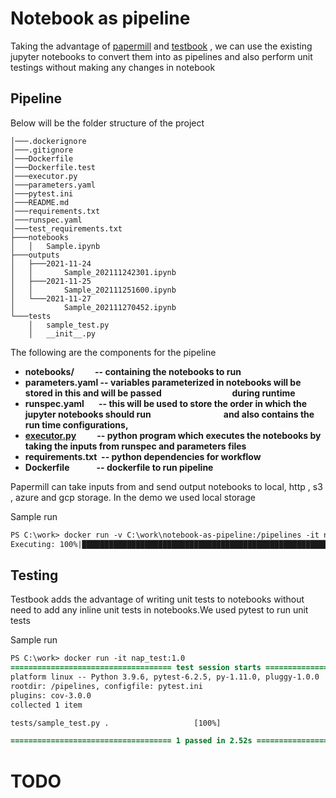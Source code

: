 # Notebook as pipeline 

Taking the advantage of [papermill](https://github.com/nteract/papermill) and [testbook](https://github.com/nteract/testbook) , we can use the existing jupyter notebooks to convert them into as pipelines and also perform unit testings without making any changes in notebook

## Pipeline  

Below will be the folder structure of the project

``` tree
│───.dockerignore
│───.gitignore
│───Dockerfile
│───Dockerfile.test
│───executor.py
│───parameters.yaml
│───pytest.ini
│───README.md
│───requirements.txt
│───runspec.yaml
│───test_requirements.txt
├───notebooks
│   │   Sample.ipynb
├───outputs
│   ├───2021-11-24
│   │       Sample_202111242301.ipynb
│   ├───2021-11-25
│   │       Sample_202111251600.ipynb
│   └───2021-11-27
│           Sample_202111270452.ipynb
└───tests
    │   sample_test.py
    │   __init__.py
```

The following are the components for the pipeline
<b>
* notebooks/ &nbsp; &nbsp; &nbsp; &nbsp; &nbsp;-- containing the notebooks to run
* parameters.yaml -- variables parameterized in notebooks will be stored in this and will be passed &nbsp;&nbsp;&nbsp;&nbsp;&nbsp;&nbsp;&nbsp;&nbsp;&nbsp;&nbsp;&nbsp;&nbsp;&nbsp;&nbsp;&nbsp;&nbsp;&nbsp;&nbsp;&nbsp;&nbsp;&nbsp;&nbsp;&nbsp;&nbsp;&nbsp;&nbsp;&nbsp;&nbsp;&nbsp;&nbsp;&nbsp;&nbsp;&nbsp;during runtime
* runspec.yaml &nbsp;&nbsp;&nbsp;&nbsp;&nbsp;&nbsp;-- this will be used to store the order in which the jupyter notebooks should run &nbsp;&nbsp;&nbsp;&nbsp;&nbsp;&nbsp;&nbsp;&nbsp;&nbsp;&nbsp;&nbsp;&nbsp;&nbsp;&nbsp;&nbsp;&nbsp;&nbsp;&nbsp;&nbsp;&nbsp;&nbsp;&nbsp;&nbsp;&nbsp;&nbsp;&nbsp;&nbsp;&nbsp;&nbsp;&nbsp;&nbsp;&nbsp;&nbsp;&nbsp;and also contains the run time configurations,  
* [executor.py]() &nbsp;&nbsp;&nbsp;&nbsp;&nbsp;&nbsp;&nbsp;&nbsp;&nbsp;--  python program which executes the notebooks by taking the inputs from runspec and parameters files
* requirements.txt &nbsp;-- python dependencies for workflow
* Dockerfile &nbsp;&nbsp;&nbsp;&nbsp;&nbsp;&nbsp;&nbsp;&nbsp;&nbsp;&nbsp;&nbsp;&nbsp;-- dockerfile to run pipeline
</b>

Papermill can take inputs from and send output notebooks to local, http , s3 , azure and gcp storage. In the demo we used local storage

Sample run 

``` diff 
PS C:\work> docker run -v C:\work\notebook-as-pipeline:/pipelines -it nap:1.0 -s .\runspec.yaml -p .\parameters.yaml
Executing: 100%|████████████████████████████████████████████████████████████████████| 7/7 [00:02<00:00,  2.51cell/s]

```

## Testing 

Testbook adds the advantage of writing unit tests to notebooks without need to add any inline unit tests in notebooks.We used pytest to run unit tests

Sample run 

``` diff 
PS C:\work> docker run -it nap_test:1.0
==================================== test session starts =======================================
platform linux -- Python 3.9.6, pytest-6.2.5, py-1.11.0, pluggy-1.0.0
rootdir: /pipelines, configfile: pytest.ini
plugins: cov-3.0.0
collected 1 item

tests/sample_test.py .                   [100%] 

==================================== 1 passed in 2.52s ==========================================

```

# TODO
